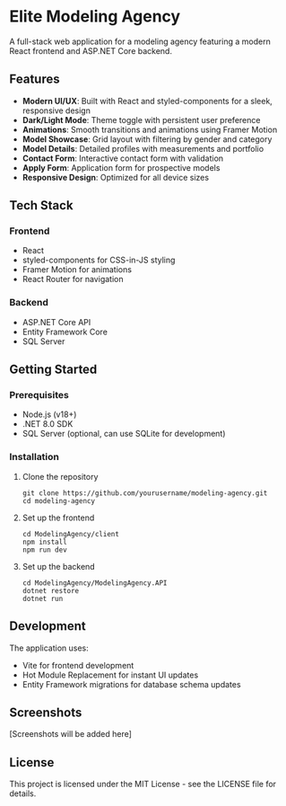 # Elite Modeling Agency

A full-stack web application for a modeling agency featuring a modern React frontend and ASP.NET Core backend.

## Features

- **Modern UI/UX**: Built with React and styled-components for a sleek, responsive design
- **Dark/Light Mode**: Theme toggle with persistent user preference
- **Animations**: Smooth transitions and animations using Framer Motion
- **Model Showcase**: Grid layout with filtering by gender and category
- **Model Details**: Detailed profiles with measurements and portfolio
- **Contact Form**: Interactive contact form with validation
- **Apply Form**: Application form for prospective models
- **Responsive Design**: Optimized for all device sizes

## Tech Stack

### Frontend
- React
- styled-components for CSS-in-JS styling
- Framer Motion for animations
- React Router for navigation

### Backend
- ASP.NET Core API
- Entity Framework Core
- SQL Server

## Getting Started

### Prerequisites
- Node.js (v18+)
- .NET 8.0 SDK
- SQL Server (optional, can use SQLite for development)

### Installation

1. Clone the repository
   ```
   git clone https://github.com/yourusername/modeling-agency.git
   cd modeling-agency
   ```

2. Set up the frontend
   ```
   cd ModelingAgency/client
   npm install
   npm run dev
   ```

3. Set up the backend
   ```
   cd ModelingAgency/ModelingAgency.API
   dotnet restore
   dotnet run
   ```

## Development

The application uses:
- Vite for frontend development
- Hot Module Replacement for instant UI updates
- Entity Framework migrations for database schema updates

## Screenshots

[Screenshots will be added here]

## License

This project is licensed under the MIT License - see the LICENSE file for details. 